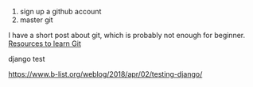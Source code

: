 

1. sign up a github account
1. master git 

I have a short post about git, which is probably not enough for beginner.
[Resources to learn Git](https://try.github.io/)


django test

https://www.b-list.org/weblog/2018/apr/02/testing-django/
